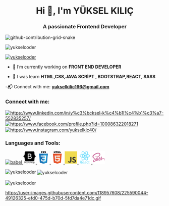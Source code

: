 <h1 align="center">Hi 👋, I'm YÜKSEL KILIÇ</h1>
<h3 align="center">A passionate Frontend Developer</h3>

![github-contribution-grid-snake](https://user-images.githubusercontent.com/118610714/212908362-a4297363-0dda-4d07-8c92-78ae1cee5596.svg)

<p align="left"> <img src="https://komarev.com/ghpvc/?username=yukselcoder&label=Profile%20views&color=0e75b6&style=flat" alt="yukselcoder" /> </p>

<p align="left"> <a href="https://github.com/ryo-ma/github-profile-trophy"><img src="https://github-profile-trophy.vercel.app/?username=yukselcoder" alt="yukselcoder" /></a> </p>


- 🔭 I’m currently working on **FRONT END DEVELOPER**

- 🌱 I was learn **HTML,CSS,JAVA SCRİPT , BOOTSTRAP,REACT, SASS**

-📬 Connect with me: **yukselkilic166@gmail.com**

<h3 align="left">Connect with me:</h3>
<p align="left">
<a href="https://www.linkedin.com/in/y%C3%BCksel-k%C4%B1l%C4%B1%C3%A7-552835257/" target="blank"><img align="center" src="https://raw.githubusercontent.com/rahuldkjain/github-profile-readme-generator/master/src/images/icons/Social/linked-in-alt.svg" alt="https://www.linkedin.com/in/y%c3%bcksel-k%c4%b1l%c4%b1%c3%a7-552835257/" height="30" width="40" /></a>
<a href="https://fb.com/https://www.facebook.com/profile.php?id=100086322018271" target="blank"><img align="center" src="https://raw.githubusercontent.com/rahuldkjain/github-profile-readme-generator/master/src/images/icons/Social/facebook.svg" alt="https://www.facebook.com/profile.php?id=100086322018271" height="30" width="40" /></a>
<a href="https://www.instagram.com/yukselklc40/" target="blank"><img align="center" src="https://raw.githubusercontent.com/rahuldkjain/github-profile-readme-generator/master/src/images/icons/Social/instagram.svg" alt="https://www.instagram.com/yukselklc40/" height="30" width="40" /></a>
</p>

<h3 align="left">Languages and Tools:</h3>
<p align="left"> <a href="https://babeljs.io/" target="_blank" rel="noreferrer"> <img src="https://www.vectorlogo.zone/logos/babeljs/babeljs-icon.svg" alt="babel" width="40" height="40"/> </a> <a href="https://getbootstrap.com" target="_blank" rel="noreferrer"> <img src="https://raw.githubusercontent.com/devicons/devicon/master/icons/bootstrap/bootstrap-plain-wordmark.svg" alt="bootstrap" width="40" height="40"/> </a> <a href="https://www.w3schools.com/css/" target="_blank" rel="noreferrer"> <img src="https://raw.githubusercontent.com/devicons/devicon/master/icons/css3/css3-original-wordmark.svg" alt="css3" width="40" height="40"/> </a> <a href="https://www.w3.org/html/" target="_blank" rel="noreferrer"> <img src="https://raw.githubusercontent.com/devicons/devicon/master/icons/html5/html5-original-wordmark.svg" alt="html5" width="40" height="40"/> </a> <a href="https://developer.mozilla.org/en-US/docs/Web/JavaScript" target="_blank" rel="noreferrer"> <img src="https://raw.githubusercontent.com/devicons/devicon/master/icons/javascript/javascript-original.svg" alt="javascript" width="40" height="40"/> </a> <a href="https://reactjs.org/" target="_blank" rel="noreferrer"> <img src="https://raw.githubusercontent.com/devicons/devicon/master/icons/react/react-original-wordmark.svg" alt="react" width="40" height="40"/> </a> <a href="https://sass-lang.com" target="_blank" rel="noreferrer"> <img src="https://raw.githubusercontent.com/devicons/devicon/master/icons/sass/sass-original.svg" alt="sass" width="40" height="40"/> </a> </p>

<p><img align="left" src="https://github-readme-stats.vercel.app/api/top-langs?username=yukselcoder&show_icons=true&locale=en&layout=compact" alt="yukselcoder" /></p>

<p>&nbsp;<img align="center" src="https://github-readme-stats.vercel.app/api?username=yukselcoder&show_icons=true&locale=en" alt="yukselcoder" /></p>

<p><img align="center" src="https://github-readme-streak-stats.herokuapp.com/?user=yukselcoder&" alt="yukselcoder" /></p>



https://user-images.githubusercontent.com/118957608/225590044-49126325-efd0-475d-b70d-5fd7da4e71dc.gif

